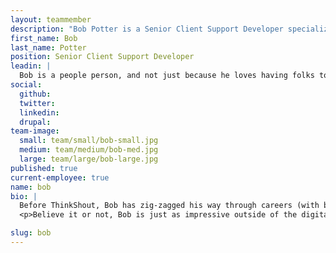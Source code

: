```yaml
---
layout: teammember
description: "Bob Potter is a Senior Client Support Developer specializing in tech support at ThinkShout, a full service digital agency and B-Corp that specializes in nonprofit tech, digital strategy, website development, accessible design, and brand work."
first_name: Bob
last_name: Potter
position: Senior Client Support Developer
leadin: |
  Bob is a people person, and not just because he loves having folks to tell his jokes to. He understands that the foundation for any successful organization is a dedicated team, and having them feel heard is his top priority. 
social:
  github:
  twitter:
  linkedin: 
  drupal:
team-image:
  small: team/small/bob-small.jpg
  medium: team/medium/bob-med.jpg
  large: team/large/bob-large.jpg
published: true
current-employee: true
name: bob
bio: |
  Before ThinkShout, Bob has zig-zagged his way through careers (with bouts of traveling mixed in) based in social and environmental good. A graduate in philosophy from The University of Wisconsin, Bob served two terms as an Americorps volunteer before going to pursue environmental law. Well, almost pursue. Lucky for us, while he was working for a sustainable building organization, an actual environmental lawyer talked him out of it. So Bob pivoted and landed in the digital agency world, where he has gained experience working for an educational software company, Laughing Planet (a fellow B Corp!), and Cerbo, a medical software company where he redesigned and rebuilt their entire Patient Portal. Not a feat for the weak!  
  <p>Believe it or not, Bob is just as impressive outside of the digital support world. You know what they say, “A Bob of all trades is a master of...a lot of other ones as well.” OK, so maybe we made that up, but it holds true because Bob has a bunch of cool hobbies. He loves being active by way of hiking, backpacking, bike riding, gardening, or skydiving-- bonus points if his pup can come along. He has also developed a love and talent for pottery, which he likes to joke is in his blood. (Because his last name is Potter, ha ha, get it?) Finally, lesser known to the Portland community, Bob is a reality TV show star with an appearance on “My First Place.” Please refer to his agent for autographs or booking details. 

slug: bob
---
```

